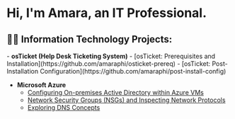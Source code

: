 <h1>Hi, I'm Amara, an IT Professional.</h1>

<h2>👨‍💻 Information Technology Projects:</h2>
- <b>osTicket (Help Desk Ticketing System)</b>
  - [osTicket: Prerequisites and Installation](https://github.com/amaraphi/osticket-prereq)
  - [osTicket: Post-Installation Configuration](https://github.com/amaraphi/post-install-config)
  
- <b>Microsoft Azure</b>
  - [Configuring On-premises Active Directory within Azure VMs](https://github.com/amaraphi/configure-ad)
  - [Network Security Groups (NSGs) and Inspecting Network Protocols](https://github.com/amaraphi/azure-network-protocols)
  - [Exploring DNS Concepts](https://github.com/amaraphi/dns-ad)
